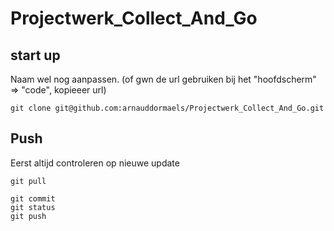 # Projectwerk_Collect_And_Go

## start up 
Naam wel nog aanpassen. (of gwn de url gebruiken bij het "hoofdscherm" => "code", kopieeer url) 
```console
git clone git@github.com:arnauddormaels/Projectwerk_Collect_And_Go.git
```
## Push 
Eerst altijd controleren op nieuwe update 
```console
git pull
 ```
```console
git commit
git status
git push
```
